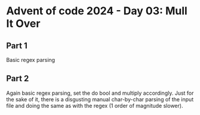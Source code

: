 # Advent of code 2024 - Day 03: Mull It Over

## Part 1

Basic regex parsing

## Part 2

Again basic regex parsing, set the do bool and multiply accordingly.
Just for the sake of it, there is a disgusting manual char-by-char parsing of the input file and doing the same as with the regex (1 order of magnitude slower).
